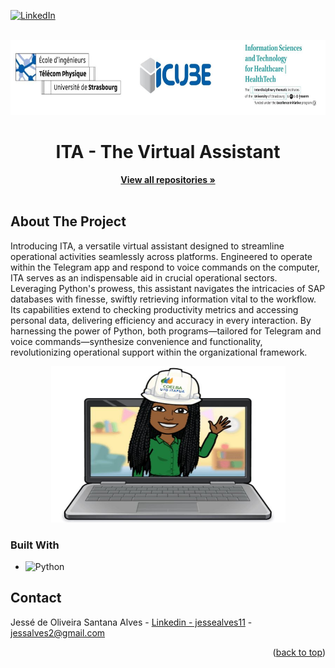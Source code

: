 <!-- Improved compatibility of back to top link: See: https://github.com/othneildrew/Best-README-Template/pull/73 -->
<a name="readme-top"></a>
<!--
*** Thanks for checking out the Best-README-Template. If you have a suggestion
*** that would make this better, please fork the repo and create a pull request
*** or simply open an issue with the tag "enhancement".
*** Don't forget to give the project a star!
*** Thanks again! Now go create something AMAZING! :D
-->



<!-- PROJECT SHIELDS -->
<!--
*** I'm using markdown "reference style" links for readability.
*** Reference links are enclosed in brackets [ ] instead of parentheses ( ).
*** See the bottom of this document for the declaration of the reference variables
*** for contributors-url, forks-url, etc. This is an optional, concise syntax you may use.
*** https://www.markdownguide.org/basic-syntax/#reference-style-links
-->
[![LinkedIn][linkedin-shield]][linkedin-url]


<!-- PROJECT LOGO -->
<br />
<div align="center">
  <a href="https://healthtech.unistra.fr/">
    <img src="images/logo.JPG" alt="Logo" width="720" height="120">
  </a>

  <h1 align="center">ITA - The Virtual Assistant</h1>

  <p align="center">
    <a href="https://github.com/Jesse-Alves?tab=repositories"><strong>View all repositories  »</strong></a>
    <br />
    <br />
  </p>
</div>


<!-- ABOUT THE PROJECT -->
## About The Project

Introducing ITA, a versatile virtual assistant designed to streamline operational activities seamlessly across platforms. Engineered to operate within the Telegram app and respond to voice commands on the computer, ITA serves as an indispensable aid in crucial operational sectors. Leveraging Python's prowess, this assistant navigates the intricacies of SAP databases with finesse, swiftly retrieving information vital to the workflow. Its capabilities extend to checking productivity metrics and accessing personal data, delivering efficiency and accuracy in every interaction. By harnessing the power of Python, both programs—tailored for Telegram and voice commands—synthesize convenience and functionality, revolutionizing operational support within the organizational framework.


<div align="center">
  <a href=" ">
    <img src="images/img1.jpg" width="375" height="250" />
  </a>
</div>


### Built With
* ![Python](https://img.shields.io/badge/python-3670A0?style=for-the-badge&logo=python&logoColor=ffdd54)


<!-- CONTACT -->
## Contact

Jessé de Oliveira Santana Alves - [Linkedin - jessealves11](https://linkedin.com/in/jessealves11) - jessalves2@gmail.com

<p align="right">(<a href="#readme-top">back to top</a>)</p>


<!-- MARKDOWN LINKS & IMAGES -->
[linkedin-shield]: https://img.shields.io/badge/-LinkedIn-black.svg?style=for-the-badge&logo=linkedin&colorB=555
[linkedin-url]: https://linkedin.com/in/jessealves11
